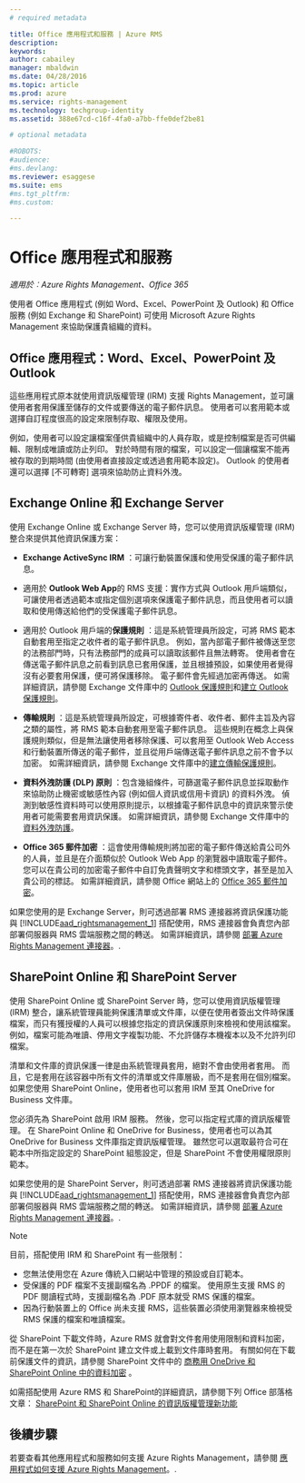 ```yaml
---
# required metadata

title: Office 應用程式和服務 | Azure RMS
description:
keywords:
author: cabailey
manager: mbaldwin
ms.date: 04/28/2016
ms.topic: article
ms.prod: azure
ms.service: rights-management
ms.technology: techgroup-identity
ms.assetid: 388e67cd-c16f-4fa0-a7bb-ffe0def2be81

# optional metadata

#ROBOTS:
#audience:
#ms.devlang:
ms.reviewer: esaggese
ms.suite: ems
#ms.tgt_pltfrm:
#ms.custom:

---
```



# Office 應用程式和服務

*適用於︰Azure Rights Management、Office 365*

使用者 Office 應用程式 (例如 Word、Excel、PowerPoint 及 Outlook) 和 Office 服務 (例如 Exchange 和 SharePoint) 可使用 Microsoft Azure Rights Management 來協助保護貴組織的資料。

## Office 應用程式：Word、Excel、PowerPoint 及 Outlook
這些應用程式原本就使用資訊版權管理 (IRM) 支援 Rights Management，並可讓使用者套用保護至儲存的文件或要傳送的電子郵件訊息。 使用者可以套用範本或選擇自訂程度很高的設定來限制存取、權限及使用。 

例如，使用者可以設定讓檔案僅供貴組織中的人員存取，或是控制檔案是否可供編輯、限制成唯讀或防止列印。 對於時間有限的檔案，可以設定一個讓檔案不能再被存取的到期時間 (由使用者直接設定或透過套用範本設定)。 Outlook 的使用者還可以選擇 [不可轉寄]  選項來協助防止資料外洩。

## Exchange Online 和 Exchange Server
使用 Exchange Online 或 Exchange Server 時，您可以使用資訊版權管理 (IRM) 整合來提供其他資訊保護方案：

-   **Exchange ActiveSync IRM** ：可讓行動裝置保護和使用受保護的電子郵件訊息。

-   適用於 **Outlook Web App**的 RMS 支援：實作方式與 Outlook 用戶端類似，可讓使用者透過範本或指定個別選項來保護電子郵件訊息，而且使用者可以讀取和使用傳送給他們的受保護電子郵件訊息。

-   適用於 Outlook 用戶端的**保護規則** ：這是系統管理員所設定，可將 RMS 範本自動套用至指定之收件者的電子郵件訊息。 例如，當內部電子郵件被傳送至您的法務部門時，只有法務部門的成員可以讀取該郵件且無法轉寄。 使用者會在傳送電子郵件訊息之前看到訊息已套用保護，並且根據預設，如果使用者覺得沒有必要套用保護，便可將保護移除。 電子郵件會先經過加密再傳送。 如需詳細資訊，請參閱 Exchange 文件庫中的 [Outlook 保護規則](https://technet.microsoft.com/library/dd638178%28v=exchg.150%29.aspx)和[建立 Outlook 保護規則](https://technet.microsoft.com/library/dd638196%28v=exchg.150%29.aspx)。

-   **傳輸規則** ：這是系統管理員所設定，可根據寄件者、收件者、郵件主旨及內容之類的屬性，將 RMS 範本自動套用至電子郵件訊息。 這些規則在概念上與保護規則類似，但是無法讓使用者移除保護、可以套用至 Outlook Web Access 和行動裝置所傳送的電子郵件，並且從用戶端傳送電子郵件訊息之前不會予以加密。 如需詳細資訊，請參閱 Exchange 文件庫中的[建立傳輸保護規則](https://technet.microsoft.com/library/dd302432.aspx)。

-   **資料外洩防護 (DLP) 原則** ：包含幾組條件，可篩選電子郵件訊息並採取動作來協助防止機密或敏感性內容 (例如個人資訊或信用卡資訊) 的資料外洩。 偵測到敏感性資料時可以使用原則提示，以根據電子郵件訊息中的資訊來警示使用者可能需要套用資訊保護。 如需詳細資訊，請參閱 Exchange 文件庫中的[資料外洩防護](https://technet.microsoft.com/library/jj150527%28v=exchg.150%29.aspx)。

-   **Office 365 郵件加密** ：這會使用傳輸規則將加密的電子郵件傳送給貴公司外的人員，並且是在介面類似於 Outlook Web App 的瀏覽器中讀取電子郵件。 您可以在貴公司的加密電子郵件中自訂免責聲明文字和標頭文字，甚至是加入貴公司的標誌。 如需詳細資訊，請參閱 Office 網站上的 [Office 365 郵件加密](https://office.microsoft.com/o365-message-encryption-FX104179182.aspx)。

如果您使用的是 Exchange Server，則可透過部署 RMS 連接器將資訊保護功能與 [!INCLUDE[aad_rightsmanagement_1](../includes/aad_rightsmanagement_1_md.md)] 搭配使用，RMS 連接器會負責您內部部署伺服器與 RMS 雲端服務之間的轉送。 如需詳細資訊，請參閱 [部署 Azure Rights Management 連接器](../deploy-use/deploy-rms-connector.md)。.

## SharePoint Online 和 SharePoint Server
使用 SharePoint Online 或 SharePoint Server 時，您可以使用資訊版權管理 (IRM) 整合，讓系統管理員能夠保護清單或文件庫，以便在使用者簽出文件時保護檔案，而只有獲授權的人員可以根據您指定的資訊保護原則來檢視和使用該檔案。 例如，檔案可能為唯讀、停用文字複製功能、不允許儲存本機複本以及不允許列印檔案。

清單和文件庫的資訊保護一律是由系統管理員套用，絕對不會由使用者套用。 而且，它是套用在該容器中所有文件的清單或文件庫層級，而不是套用在個別檔案。  如果您使用 SharePoint Online，使用者也可以套用 IRM 至其 OneDrive for Business 文件庫。

您必須先為 SharePoint 啟用 IRM 服務。 然後，您可以指定程式庫的資訊版權管理。 在 SharePoint Online 和 OneDrive for Business，使用者也可以為其 OneDrive for Business 文件庫指定資訊版權管理。 雖然您可以選取最符合可在範本中所指定設定的 SharePoint 組態設定，但是 SharePoint 不會使用權限原則範本。

如果您使用的是 SharePoint Server，則可透過部署 RMS 連接器將資訊保護功能與 [!INCLUDE[aad_rightsmanagement_1](../includes/aad_rightsmanagement_1_md.md)] 搭配使用，RMS 連接器會負責您內部部署伺服器與 RMS 雲端服務之間的轉送。 如需詳細資訊，請參閱 [部署 Azure Rights Management 連接器](../deploy-use/deploy-rms-connector.md)。.

> [!NOTE]
> 目前，搭配使用 IRM 和 SharePoint 有一些限制：
> 
> -   您無法使用您在 Azure 傳統入口網站中管理的預設或自訂範本。
> -   受保護的 PDF 檔案不支援副檔名為 .PPDF 的檔案。 使用原生支援 RMS 的 PDF 閱讀程式時，支援副檔名為 .PDF 原本就受 RMS 保護的檔案。
> -   因為行動裝置上的 Office 尚未支援 RMS，這些裝置必須使用瀏覽器來檢視受 RMS 保護的檔案和唯讀檔案。

從 SharePoint 下載文件時，Azure RMS 就會對文件套用使用限制和資料加密，而不是在第一次於 SharePoint 建立文件或上載到文件庫時套用。 有關如何在下載前保護文件的資訊，請參閱 SharePoint 文件中的 [商務用 OneDrive 和 SharePoint Online 中的資料加密](https://technet.microsoft.com/library/dn905447.aspx) 。

如需搭配使用 Azure RMS 和 SharePoint的詳細資訊，請參閱下列 Office 部落格文章： [SharePoint 和 SharePoint Online 的資訊版權管理新功能](http://blogs.office.com/2012/11/09/whats-new-with-information-rights-management-in-sharepoint-and-sharepoint-online/)

## 後續步驟

若要查看其他應用程式和服務如何支援 Azure Rights Management，請參閱 [應用程式如何支援 Azure Rights Management](applications-support.md)。.

<!--HONumber=Apr16_HO4-->



